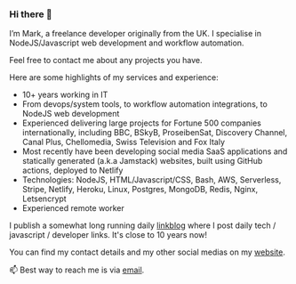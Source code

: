 ### Hi there 👋

I’m Mark, a freelance developer originally from the UK. I specialise in NodeJS/Javascript web development and workflow automation. 

Feel free to contact me about any projects you have. 

Here are some highlights of my services and experience:

- 10+ years working in IT
- From devops/system tools, to workflow automation integrations, to NodeJS web development
- Experienced delivering large projects for Fortune 500 companies internationally, including BBC, BSkyB, ProseibenSat, Discovery Channel, Canal Plus, Chellomedia, Swiss Television and Fox Italy
- Most recently have been developing social media SaaS applications and statically generated (a.k.a Jamstack) websites, built using GitHub actions, deployed to Netlify
- Technologies: NodeJS, HTML/Javascript/CSS, Bash, AWS, Serverless, Stripe, Netlify, Heroku, Linux, Postgres, MongoDB, Redis, Nginx, Letsencrypt
- Experienced remote worker

I publish a somewhat long running daily [linkblog](https://links.markjgsmith.com) where I post daily tech / javascript / developer links. It's close to 10 years now!

You can find my contact details and my other social medias on my [website](https://markjgsmith.com).

📫 Best way to reach me is via [email](markjgsmith@gmail.com).

<!--
**mjgs/mjgs** is a ✨ _special_ ✨ repository because its `README.md` (this file) appears on your GitHub profile.

Here are some ideas to get you started:

- 🔭 I’m currently working on ...
- 🌱 I’m currently learning ...
- 👯 I’m looking to collaborate on ...
- 🤔 I’m looking for help with ...
- 💬 Ask me about ...
- 📫 How to reach me: ...
- 😄 Pronouns: ...
- ⚡ Fun fact: ...
-->
